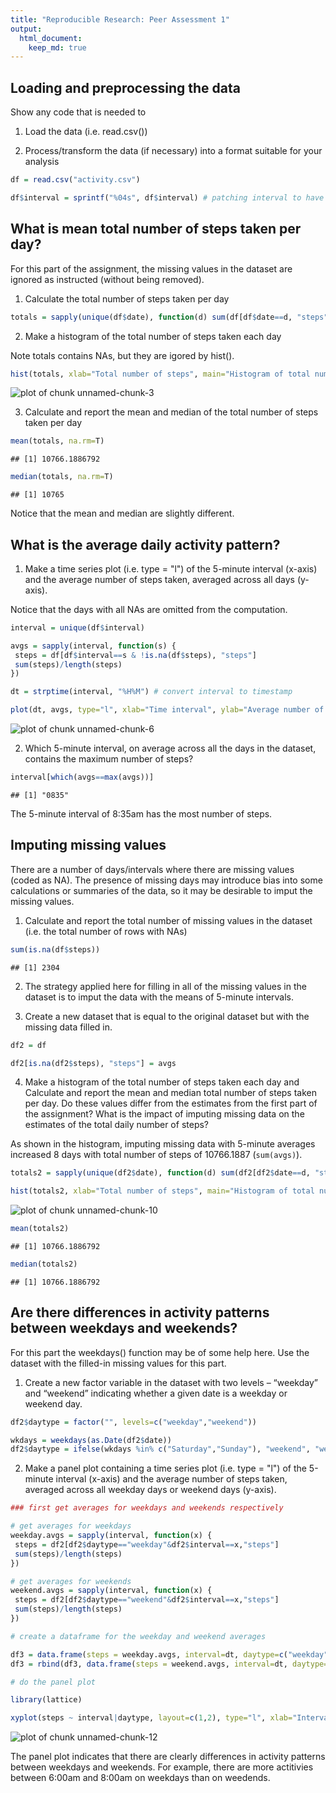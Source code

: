 ```yaml
---
title: "Reproducible Research: Peer Assessment 1"
output: 
  html_document:
    keep_md: true
---
```



## Loading and preprocessing the data

Show any code that is needed to

1. Load the data (i.e. read.csv())

2. Process/transform the data (if necessary) into a format suitable for your analysis 

 
 ```r
 df = read.csv("activity.csv")
 
 df$interval = sprintf("%04s", df$interval) # patching interval to have 4 digits
 ```

## What is mean total number of steps taken per day?

For this part of the assignment, the missing values in the dataset are ignored
as instructed (without being removed).

1. Calculate the total number of steps taken per day

 
 ```r
 totals = sapply(unique(df$date), function(d) sum(df[df$date==d, "steps"]))
 ```

2. Make a histogram of the total number of steps taken each day

 Note totals contains NAs, but they are igored by hist().

 
 ```r
 hist(totals, xlab="Total number of steps", main="Histogram of total number of steps")
 ```
 
 ![plot of chunk unnamed-chunk-3](figure/unnamed-chunk-3-1.png) 

3. Calculate and report the mean and median of the total number of steps taken per day

 
 ```r
 mean(totals, na.rm=T)
 ```
 
 ```
 ## [1] 10766.1886792
 ```

 
 ```r
 median(totals, na.rm=T)
 ```
 
 ```
 ## [1] 10765
 ```

Notice that the mean and median are slightly different.

## What is the average daily activity pattern?

1. Make a time series plot (i.e. type = "l") of the 5-minute interval (x-axis) and the average number of steps taken, averaged across all days (y-axis).

 Notice that the days with all NAs are omitted from the computation.

 
 ```r
 interval = unique(df$interval)
 
 avgs = sapply(interval, function(s) {
  steps = df[df$interval==s & !is.na(df$steps), "steps"]
  sum(steps)/length(steps)
 })
 
 dt = strptime(interval, "%H%M") # convert interval to timestamp
 
 plot(dt, avgs, type="l", xlab="Time interval", ylab="Average number of steps")
 ```
 
 ![plot of chunk unnamed-chunk-6](figure/unnamed-chunk-6-1.png) 

2. Which 5-minute interval, on average across all the days in the dataset, contains the maximum number of steps?

 
 ```r
 interval[which(avgs==max(avgs))]
 ```
 
 ```
 ## [1] "0835"
 ```

The 5-minute interval of 8:35am has the most number of steps.

## Imputing missing values

There are a number of days/intervals where there are missing values
(coded as NA). The presence of missing days may introduce bias into
some calculations or summaries of the data, so it may be desirable
to imput the missing values.

1. Calculate and report the total number of missing values in the dataset (i.e. the total number of rows with NAs)

 
 ```r
 sum(is.na(df$steps))
 ```
 
 ```
 ## [1] 2304
 ```

2. The strategy applied here for filling in all of the missing values in
the dataset is to imput the data with the means of 5-minute intervals.

3. Create a new dataset that is equal to the original dataset
but with the missing data filled in.

 
 ```r
 df2 = df
 
 df2[is.na(df2$steps), "steps"] = avgs
 ```

4. Make a histogram of the total number of steps taken each day and Calculate and report the mean and median total number of steps taken per day. Do these values differ from the estimates from the first part of the assignment? What is the impact of imputing missing data on the estimates of the total daily number of steps?

 As shown in the histogram, imputing missing data with 5-minute averages increased 8 days with total number of steps of 10766.1887 (`sum(avgs)`).

 
 ```r
 totals2 = sapply(unique(df2$date), function(d) sum(df2[df2$date==d, "steps"]))
 
 hist(totals2, xlab="Total number of steps", main="Histogram of total number of steps")
 ```
 
 ![plot of chunk unnamed-chunk-10](figure/unnamed-chunk-10-1.png) 
 
 ```r
 mean(totals2)
 ```
 
 ```
 ## [1] 10766.1886792
 ```
 
 ```r
 median(totals2)
 ```
 
 ```
 ## [1] 10766.1886792
 ```

## Are there differences in activity patterns between weekdays and weekends?

For this part the weekdays() function may be of some help here. Use the dataset with the filled-in missing values for this part.

1. Create a new factor variable in the dataset with two levels – “weekday” and “weekend” indicating whether a given date is a weekday or weekend day.

 
 ```r
 df2$daytype = factor("", levels=c("weekday","weekend"))
 
 wkdays = weekdays(as.Date(df2$date))
 df2$daytype = ifelse(wkdays %in% c("Saturday","Sunday"), "weekend", "weekday")
 ```

2. Make a panel plot containing a time series plot (i.e. type = "l") of the 5-minute interval (x-axis) and the average number of steps taken, averaged across all weekday days or weekend days (y-axis).

 
 ```r
 ### first get averages for weekdays and weekends respectively
 
 # get averages for weekdays
 weekday.avgs = sapply(interval, function(x) {
  steps = df2[df2$daytype=="weekday"&df2$interval==x,"steps"]
  sum(steps)/length(steps)
 })
 
 # get averages for weekends
 weekend.avgs = sapply(interval, function(x) {
  steps = df2[df2$daytype=="weekend"&df2$interval==x,"steps"]
  sum(steps)/length(steps)
 })
 
 # create a dataframe for the weekday and weekend averages
 
 df3 = data.frame(steps = weekday.avgs, interval=dt, daytype=c("weekday"))
 df3 = rbind(df3, data.frame(steps = weekend.avgs, interval=dt, daytype=c("weekend")))
 
 # do the panel plot
 
 library(lattice)
 
 xyplot(steps ~ interval|daytype, layout=c(1,2), type="l", xlab="Interval", ylab="Number of steps", data=df3)
 ```
 
 ![plot of chunk unnamed-chunk-12](figure/unnamed-chunk-12-1.png) 

The panel plot indicates that there are clearly differences
in activity patterns between weekdays and weekends.
For example, there are more actitivies between 6:00am and 8:00am
on weekdays than on weedends.
